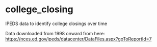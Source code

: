 # college_closing
IPEDS data to identify college closings over time


Data downloaded from 1998 onward from here: https://nces.ed.gov/ipeds/datacenter/DataFiles.aspx?goToReportId=7
